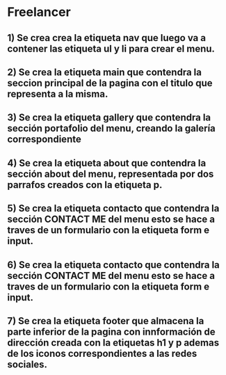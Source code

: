 # Freelancer

## 1) Se crea crea la etiqueta nav que luego va a contener las etiqueta ul y li para crear el menu.
## 2) Se crea la etiqueta main  que contendra la seccion principal de la pagina con el titulo que representa a la misma.
## 3) Se crea la etiqueta gallery que contendra la sección portafolio del menu, creando la galería correspondiente
## 4) Se crea la etiqueta about que contendra la sección about del menu, representada por dos parrafos creados con la etiqueta p.
## 5) Se crea la etiqueta contacto que contendra la sección CONTACT ME  del menu esto se hace a traves de un formulario con la etiqueta form e input.
## 6) Se crea la etiqueta contacto que contendra la sección CONTACT ME  del menu esto se hace a traves de un formulario con la etiqueta form e input.
## 7) Se crea la etiqueta footer que almacena la parte inferior de la pagina con innformación de dirección creada con la etiquetas h1 y p ademas de los iconos correspondientes a las redes sociales.
